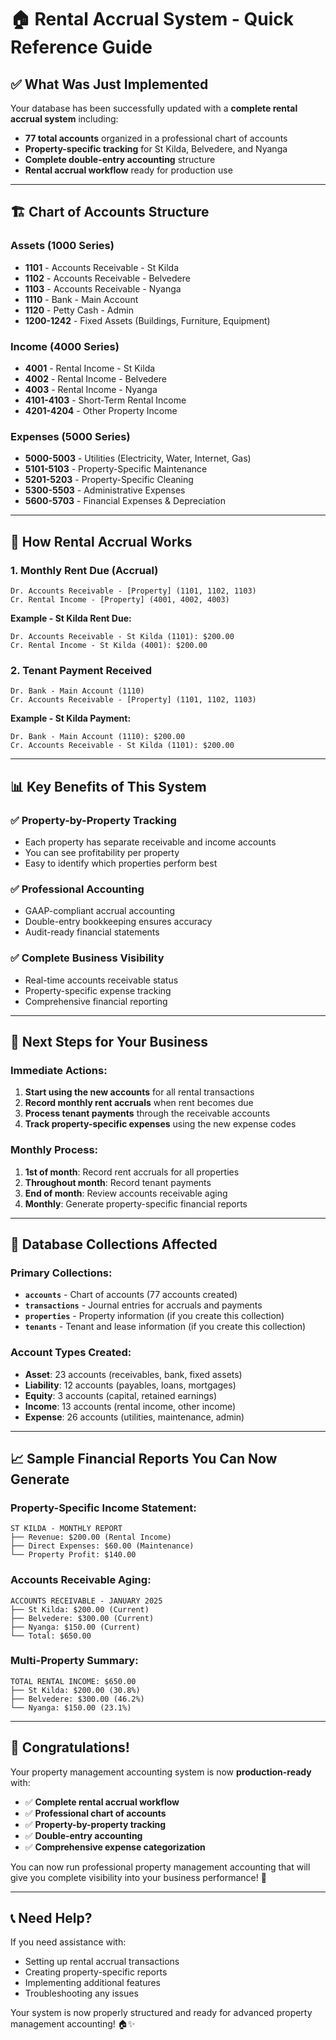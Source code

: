 # 🏠 Rental Accrual System - Quick Reference Guide

## ✅ **What Was Just Implemented**

Your database has been successfully updated with a **complete rental accrual system** including:

- **77 total accounts** organized in a professional chart of accounts
- **Property-specific tracking** for St Kilda, Belvedere, and Nyanga
- **Complete double-entry accounting** structure
- **Rental accrual workflow** ready for production use

---

## 🏗️ **Chart of Accounts Structure**

### **Assets (1000 Series)**
- **1101** - Accounts Receivable - St Kilda
- **1102** - Accounts Receivable - Belvedere  
- **1103** - Accounts Receivable - Nyanga
- **1110** - Bank - Main Account
- **1120** - Petty Cash - Admin
- **1200-1242** - Fixed Assets (Buildings, Furniture, Equipment)

### **Income (4000 Series)**
- **4001** - Rental Income - St Kilda
- **4002** - Rental Income - Belvedere
- **4003** - Rental Income - Nyanga
- **4101-4103** - Short-Term Rental Income
- **4201-4204** - Other Property Income

### **Expenses (5000 Series)**
- **5000-5003** - Utilities (Electricity, Water, Internet, Gas)
- **5101-5103** - Property-Specific Maintenance
- **5201-5203** - Property-Specific Cleaning
- **5300-5503** - Administrative Expenses
- **5600-5703** - Financial Expenses & Depreciation

---

## 🔄 **How Rental Accrual Works**

### **1. Monthly Rent Due (Accrual)**
```
Dr. Accounts Receivable - [Property] (1101, 1102, 1103)
Cr. Rental Income - [Property] (4001, 4002, 4003)
```

**Example - St Kilda Rent Due:**
```
Dr. Accounts Receivable - St Kilda (1101): $200.00
Cr. Rental Income - St Kilda (4001): $200.00
```

### **2. Tenant Payment Received**
```
Dr. Bank - Main Account (1110)
Cr. Accounts Receivable - [Property] (1101, 1102, 1103)
```

**Example - St Kilda Payment:**
```
Dr. Bank - Main Account (1110): $200.00
Cr. Accounts Receivable - St Kilda (1101): $200.00
```

---

## 📊 **Key Benefits of This System**

### **✅ Property-by-Property Tracking**
- Each property has separate receivable and income accounts
- You can see profitability per property
- Easy to identify which properties perform best

### **✅ Professional Accounting**
- GAAP-compliant accrual accounting
- Double-entry bookkeeping ensures accuracy
- Audit-ready financial statements

### **✅ Complete Business Visibility**
- Real-time accounts receivable status
- Property-specific expense tracking
- Comprehensive financial reporting

---

## 🎯 **Next Steps for Your Business**

### **Immediate Actions:**
1. **Start using the new accounts** for all rental transactions
2. **Record monthly rent accruals** when rent becomes due
3. **Process tenant payments** through the receivable accounts
4. **Track property-specific expenses** using the new expense codes

### **Monthly Process:**
1. **1st of month**: Record rent accruals for all properties
2. **Throughout month**: Record tenant payments
3. **End of month**: Review accounts receivable aging
4. **Monthly**: Generate property-specific financial reports

---

## 🔧 **Database Collections Affected**

### **Primary Collections:**
- **`accounts`** - Chart of accounts (77 accounts created)
- **`transactions`** - Journal entries for accruals and payments
- **`properties`** - Property information (if you create this collection)
- **`tenants`** - Tenant and lease information (if you create this collection)

### **Account Types Created:**
- **Asset**: 23 accounts (receivables, bank, fixed assets)
- **Liability**: 12 accounts (payables, loans, mortgages)
- **Equity**: 3 accounts (capital, retained earnings)
- **Income**: 13 accounts (rental income, other income)
- **Expense**: 26 accounts (utilities, maintenance, admin)

---

## 📈 **Sample Financial Reports You Can Now Generate**

### **Property-Specific Income Statement:**
```
ST KILDA - MONTHLY REPORT
├── Revenue: $200.00 (Rental Income)
├── Direct Expenses: $60.00 (Maintenance)
└── Property Profit: $140.00
```

### **Accounts Receivable Aging:**
```
ACCOUNTS RECEIVABLE - JANUARY 2025
├── St Kilda: $200.00 (Current)
├── Belvedere: $300.00 (Current)
├── Nyanga: $150.00 (Current)
└── Total: $650.00
```

### **Multi-Property Summary:**
```
TOTAL RENTAL INCOME: $650.00
├── St Kilda: $200.00 (30.8%)
├── Belvedere: $300.00 (46.2%)
└── Nyanga: $150.00 (23.1%)
```

---

## 🎉 **Congratulations!**

Your property management accounting system is now **production-ready** with:

- ✅ **Complete rental accrual workflow**
- ✅ **Professional chart of accounts**
- ✅ **Property-by-property tracking**
- ✅ **Double-entry accounting**
- ✅ **Comprehensive expense categorization**

You can now run professional property management accounting that will give you complete visibility into your business performance! 🚀

---

## 📞 **Need Help?**

If you need assistance with:
- Setting up rental accrual transactions
- Creating property-specific reports
- Implementing additional features
- Troubleshooting any issues

Your system is now properly structured and ready for advanced property management accounting! 🏠✨
